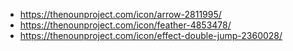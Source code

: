 - https://thenounproject.com/icon/arrow-2811995/
- https://thenounproject.com/icon/feather-4853478/
- https://thenounproject.com/icon/effect-double-jump-2360028/
